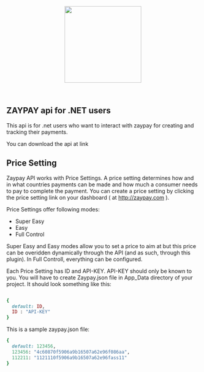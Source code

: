 <p align="center">
<img width="200px"src="http://zaypay.com/images/v2/logo.png"/>
</p>
<br>

ZAYPAY api for .NET users
------------------------------
This api is for .net users who want to interact with zaypay for creating and tracking their payments. 

You can download the api at link

Price Setting
------------------------------

Zaypay API works with Price Settings. A price setting determines how and in what countries payments can be made and how much a consumer needs to pay to complete the payment. 
You can create a price setting by clicking the price setting  link on your dashboard  ( at http://zaypay.com ).

Price Settings offer following modes:

*   Super Easy
*   Easy
*   Full Control

Super Easy and Easy modes allow you to set a price to aim at but this price can be overidden dynamically through the API (and as such, through this plugin). In Full Controll, everything can be configured.


Each Price Setting has ID and API-KEY. API-KEY should only be known to you. You will have to create Zaypay.json file in App_Data directory of your project. It should look something like this:

``` ruby

{
  default: ID,
  ID : "API-KEY"
}
```

This is a sample zaypay.json file:

``` ruby
{
  default: 123456,
  123456: "4c60870f5906a9b16507a62e96f086aa",
  112211: "1121110f5906a9b16507a62e96fass11"
}

```

